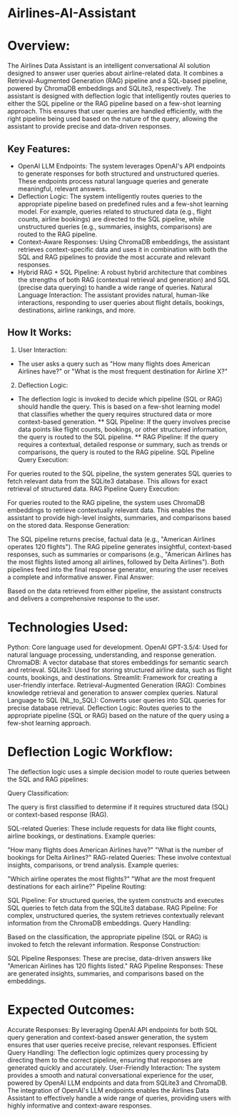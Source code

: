 # Airlines-AI-Assistant
# Overview:
The Airlines Data Assistant is an intelligent conversational AI solution designed to answer user queries about airline-related data. It combines a Retrieval-Augmented Generation (RAG) pipeline and a SQL-based pipeline, powered by ChromaDB embeddings and SQLite3, respectively. The assistant is designed with deflection logic that intelligently routes queries to either the SQL pipeline or the RAG pipeline based on a few-shot learning approach. This ensures that user queries are handled efficiently, with the right pipeline being used based on the nature of the query, allowing the assistant to provide precise and data-driven responses.

## Key Features:

* OpenAI LLM Endpoints: The system leverages OpenAI's API endpoints to generate responses for both structured and unstructured queries. These endpoints process natural language queries and generate meaningful,   relevant answers.
* Deflection Logic: The system intelligently routes queries to the appropriate pipeline based on predefined rules and a few-shot learning model. For example, queries related to structured data (e.g., flight counts, airline bookings) are directed to the SQL pipeline, while unstructured queries (e.g., summaries, insights, comparisons) are routed to the RAG pipeline.
* Context-Aware Responses: Using ChromaDB embeddings, the assistant retrieves context-specific data and uses it in combination with both the SQL and RAG pipelines to provide the most accurate and relevant responses.
* Hybrid RAG + SQL Pipeline: A robust hybrid architecture that combines the strengths of both RAG (contextual retrieval and generation) and SQL (precise data querying) to handle a wide range of queries.
Natural Language Interaction: The assistant provides natural, human-like interactions, responding to user queries about flight details, bookings, destinations, airline rankings, and more.


## How It Works:
1. User Interaction:
* The user asks a query such as "How many flights does American Airlines have?" or "What is the most frequent destination for Airline X?"
  
2. Deflection Logic:
* The deflection logic is invoked to decide which pipeline (SQL or RAG) should handle the query. This is based on a few-shot learning model that classifies whether the query requires structured data or more context-based generation.
** SQL Pipeline: If the query involves precise data points like flight counts, bookings, or other structured information, the query is routed to the SQL pipeline.
** RAG Pipeline: If the query requires a contextual, detailed response or summary, such as trends or comparisons, the query is routed to the RAG pipeline.
SQL Pipeline Query Execution:

For queries routed to the SQL pipeline, the system generates SQL queries to fetch relevant data from the SQLite3 database. This allows for exact retrieval of structured data.
RAG Pipeline Query Execution:

For queries routed to the RAG pipeline, the system uses ChromaDB embeddings to retrieve contextually relevant data. This enables the assistant to provide high-level insights, summaries, and comparisons based on the stored data.
Response Generation:

The SQL pipeline returns precise, factual data (e.g., "American Airlines operates 120 flights").
The RAG pipeline generates insightful, context-based responses, such as summaries or comparisons (e.g., "American Airlines has the most flights listed among all airlines, followed by Delta Airlines").
Both pipelines feed into the final response generator, ensuring the user receives a complete and informative answer.
Final Answer:

Based on the data retrieved from either pipeline, the assistant constructs and delivers a comprehensive response to the user.


# Technologies Used:
Python: Core language used for development.
OpenAI GPT-3.5/4: Used for natural language processing, understanding, and response generation.
ChromaDB: A vector database that stores embeddings for semantic search and retrieval.
SQLite3: Used for storing structured airline data, such as flight counts, bookings, and destinations.
Streamlit: Framework for creating a user-friendly interface.
Retrieval-Augmented Generation (RAG): Combines knowledge retrieval and generation to answer complex queries.
Natural Language to SQL (NL_to_SQL): Converts user queries into SQL queries for precise database retrieval.
Deflection Logic: Routes queries to the appropriate pipeline (SQL or RAG) based on the nature of the query using a few-shot learning approach.

# Deflection Logic Workflow:
The deflection logic uses a simple decision model to route queries between the SQL and RAG pipelines:

Query Classification:

The query is first classified to determine if it requires structured data (SQL) or context-based response (RAG).

SQL-related Queries: These include requests for data like flight counts, airline bookings, or destinations. Example queries:

"How many flights does American Airlines have?"
"What is the number of bookings for Delta Airlines?"
RAG-related Queries: These involve contextual insights, comparisons, or trend analysis. Example queries:

"Which airline operates the most flights?"
"What are the most frequent destinations for each airline?"
Pipeline Routing:

SQL Pipeline: For structured queries, the system constructs and executes SQL queries to fetch data from the SQLite3 database.
RAG Pipeline: For complex, unstructured queries, the system retrieves contextually relevant information from the ChromaDB embeddings.
Query Handling:

Based on the classification, the appropriate pipeline (SQL or RAG) is invoked to fetch the relevant information.
Response Construction:

SQL Pipeline Responses: These are precise, data-driven answers like "American Airlines has 120 flights listed."
RAG Pipeline Responses: These are generated insights, summaries, and comparisons based on the embeddings.

# Expected Outcomes:
Accurate Responses: By leveraging OpenAI API endpoints for both SQL query generation and context-based answer generation, the system ensures that user queries receive precise, relevant responses.
Efficient Query Handling: The deflection logic optimizes query processing by directing them to the correct pipeline, ensuring that responses are generated quickly and accurately.
User-Friendly Interaction: The system provides a smooth and natural conversational experience for the user, powered by OpenAI LLM endpoints and data from SQLite3 and ChromaDB.
The integration of OpenAI's LLM endpoints enables the Airlines Data Assistant to effectively handle a wide range of queries, providing users with highly informative and context-aware responses.

